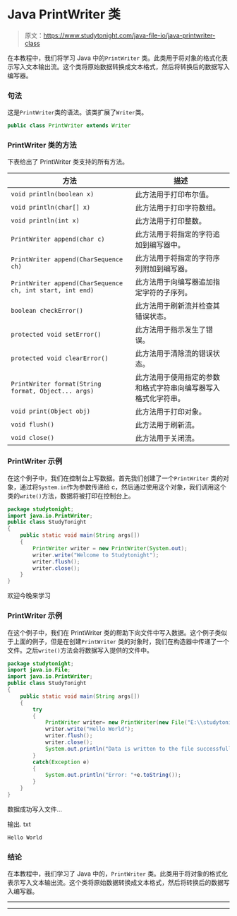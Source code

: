 # Java PrintWriter 类

> 原文：<https://www.studytonight.com/java-file-io/java-printwriter-class>

在本教程中，我们将学习 Java 中的`PrintWriter` 类。此类用于将对象的格式化表示写入文本输出流。这个类将原始数据转换成文本格式，然后将转换后的数据写入编写器。

### 句法

这是`PrintWriter`类的语法。该类扩展了`Writer`类。

```java
public class PrintWriter extends Writer 
```

### PrintWriter 类的方法

下表给出了 PrintWriter 类支持的所有方法。

| 方法 | 描述 |
| --- | --- |
| `void println(boolean x)` | 此方法用于打印布尔值。 |
| `void println(char[] x)` | 此方法用于打印字符数组。 |
| `void println(int x)` | 此方法用于打印整数。 |
| `PrintWriter append(char c)` | 此方法用于将指定的字符追加到编写器中。 |
| `PrintWriter append(CharSequence ch)` | 此方法用于将指定的字符序列附加到编写器。 |
| `PrintWriter append(CharSequence ch, int start, int end)` | 此方法用于向编写器追加指定字符的子序列。 |
| `boolean checkError()` | 此方法用于刷新流并检查其错误状态。 |
| `protected void setError()` | 此方法用于指示发生了错误。 |
| `protected void clearError()` | 此方法用于清除流的错误状态。 |
| `PrintWriter format(String format, Object... args)` | 此方法用于使用指定的参数和格式字符串向编写器写入格式化字符串。 |
| `void print(Object obj)` | 此方法用于打印对象。 |
| `void flush()` | 此方法用于刷新流。 |
| `void close()` | 此方法用于关闭流。 |

### PrintWriter 示例

在这个例子中，我们在控制台上写数据。首先我们创建了一个`PrintWriter` 类的对象，通过将`System.in`作为参数传递给 c，然后通过使用这个对象，我们调用这个类的`write()`方法，数据将被打印在控制台上。

```java
package studytonight;
import java.io.PrintWriter;
public class StudyTonight 
{
	public static void main(String args[])
	{
		PrintWriter writer = new PrintWriter(System.out);    
		writer.write("Welcome to Studytonight");        
		writer.flush();  
		writer.close();  
	}
}
```

欢迎今晚来学习

### PrintWriter 示例

在这个例子中，我们在 PrintWriter 类的帮助下向文件中写入数据。这个例子类似于上面的例子，但是在创建`PrintWriter` 类的对象时，我们在构造器中传递了一个文件。之后`write()`方法会将数据写入提供的文件中。

```java
package studytonight;
import java.io.File;
import java.io.PrintWriter;
public class StudyTonight 
{
	public static void main(String args[])
	{
		try
		{
			PrintWriter writer= new PrintWriter(new File("E:\\studytonight\\output.txt"));  
			writer.write("Hello World");                                                   
			writer.flush();  
			writer.close();  
			System.out.println("Data is written to the file successfully...");
		}
		catch(Exception e)
		{
			System.out.println("Error: "+e.toString());
		}
	}
}
```

数据成功写入文件...

输出. txt

```java
Hello World
```

### 结论

在本教程中，我们学习了 Java 中的，`PrintWriter` 类。此类用于将对象的格式化表示写入文本输出流。这个类将原始数据转换成文本格式，然后将转换后的数据写入编写器。

* * *

* * *